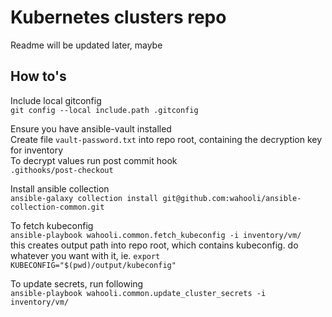 # Kubernetes clusters repo
Readme will be updated later, maybe

## How to's
Include local gitconfig  
`git config --local include.path .gitconfig`

Ensure you have ansible-vault installed  
Create file `vault-password.txt` into repo root, containing the decryption key for inventory  
To decrypt values run post commit hook  
`.githooks/post-checkout`

Install ansible collection  
`ansible-galaxy collection install git@github.com:wahooli/ansible-collection-common.git`

To fetch kubeconfig  
`ansible-playbook wahooli.common.fetch_kubeconfig -i inventory/vm/`  
this creates output path into repo root, which contains kubeconfig. do whatever you want with it, ie. `export KUBECONFIG="$(pwd)/output/kubeconfig"`

To update secrets, run following  
`ansible-playbook wahooli.common.update_cluster_secrets -i inventory/vm/`
